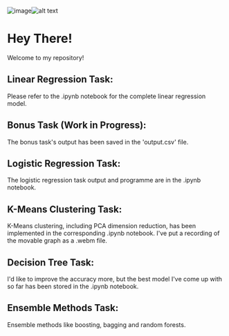 ![image](https://github.com/user-attachments/assets/16325446-1bb2-41d5-8010-60cfebddcd84)![alt text](https://preview.redd.it/fitonthatthang-v0-36rp8z939eqd1.jpeg?width=1080&crop=smart&auto=webp&s=d018b993df2a3b56b10fde170e85461ee39fcc08)

# Hey There!
Welcome to my repository!
## Linear Regression Task:
Please refer to the .ipynb notebook for the complete linear regression model.
## Bonus Task (Work in Progress):
The bonus task's output has been saved in the 'output.csv' file.
## Logistic Regression Task:
The logistic regression task output and programme are in the .ipynb notebook.
## K-Means Clustering Task:
K-Means clustering, including PCA dimension reduction, has been implemented in the corresponding .ipynb notebook. I've put a recording of the movable graph as a .webm file.
## Decision Tree Task:
I'd like to improve the accuracy more, but the best model I've come up with so far has been stored in the .ipynb notebook.
## Ensemble Methods Task:
Ensemble methods like boosting, bagging and random forests.
